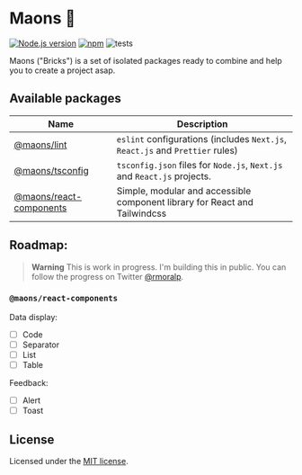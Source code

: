 # Maons 🧱

[![Node.js version][nodejs-badge]][nodejs]
[![npm][npm-badge]][npm]
![tests][tests-ci-badge]


Maons ("Bricks") is a set of isolated packages ready to combine and help you to create a project asap.

## Available packages

| Name | Description |
| -- | -- |
| [@maons/lint](./packages/lint) | `eslint` configurations (includes `Next.js`, `React.js` and `Prettier` rules) |
| [@maons/tsconfig](./packages/tsconfig) | `tsconfig.json` files for `Node.js`, `Next.js` and `React.js` projects. |
| [@maons/react-components](./react/components) | Simple, modular and accessible component library for React and Tailwindcss |

## Roadmap:

> **Warning**
> This is work in progress. I'm building this in public. You can follow the progress on Twitter [@rmoralp][twitter].

### `@maons/react-components`
Data display:

- [ ] Code
- [ ] Separator
- [ ] List
- [ ] Table

Feedback: 

- [ ] Alert
- [ ] Toast

## License
Licensed under the [MIT license][license].

<!-- Badges -->
[nodejs-badge]: https://img.shields.io/badge/Node.js-%3E=18.0-blue.svg
[nodejs]: https://nodejs.org/dist/latest-v18.x/docs/api/

[npm-badge]: https://img.shields.io/badge/npm-%3E=v9.0.0-blue
[npm]: https://docs.npmjs.com/cli/v9

[tests-ci-badge]: https://github.com/rmoralp/maons/actions/workflows/tests.yml/badge.svg

<!-- Stuff -->
[twitter]: https://twitter.com/rmoralp
[license]: https://github.com/rmoralp/maons/blob/main/LICENSE.md